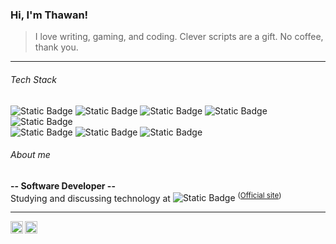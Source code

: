 ### Hi, I'm Thawan!
> I love writing, gaming, and coding. Clever scripts are a gift. No coffee, thank you. 

---

###### Tech Stack

![Static Badge](https://img.shields.io/badge/C-black?style=plastic&logo=C&label=%20&labelColor=131513&color=393837)
![Static Badge](https://img.shields.io/badge/C%2B%2B-black?style=plastic&logo=C%2B%2B&label=%20&labelColor=131513&color=393837)
![Static Badge](https://img.shields.io/badge/Bash-white?style=plastic&logo=gnu%20bash&logoColor=ffffff&color=393837)
![Static Badge](https://img.shields.io/badge/Python-black?style=plastic&logo=Python&label=%20&labelColor=131513&color=393837)
![Static Badge](https://img.shields.io/badge/Java-black?style=plastic&&color=393837)
<br/>
![Static Badge](https://img.shields.io/badge/Linux-black?style=plastic&logo=linux&logoColor=ffffff&label=%20&labelColor=131513&color=393837)
![Static Badge](https://img.shields.io/badge/Docker-black?style=plastic&logo=docker&logoColor=ffffff&label=%20&labelColor=131513&color=393837)
![Static Badge](https://img.shields.io/badge/Git-black?style=plastic&logo=git&logoColor=ffffff&label=%20&labelColor=131513&color=393837)

###### About me

**\-- Software Developer \--**<br>
Studying and discussing technology at ![Static Badge](https://img.shields.io/badge/Rio-black?style=plastic&logo=42&logoColor=ffffff&label=%20&labelColor=131513&color=393837) <sup>(<a href=https://42.rio/>Official site</a>)</sup>

---

<a href="www.linkedin.com/in/thawan-de-souza-camara">
  <img align="left" alt="Thawan's Linkedin" width="20px" src="https://simpleicons.now.sh/linkedin/495f7e" />
</a>
<a href="https://profile.codersrank.io/user/thawancamara/">
  <img align="left" alt="Thawan's CodersRank" width="20px" src="https://simpleicons.now.sh/codersrank/495f7e" />
</a>
